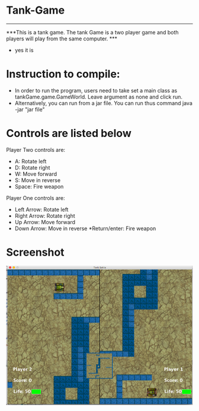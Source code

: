 # Tank-Game
---
***This is a tank game. The tank Game is a two player game and both players will play from the same computer. ***
- yes it is
# Instruction to compile:
-  In order to run the program, users need to take set a main class as tankGame.game.GameWorld. Leave argument as none and click run. 
- Alternatively, you can run from a jar file. You can run thus command java -jar "jar file" 
# Controls are listed below
Player Two controls are: 
* A: Rotate left
* D: Rotate right
* W: Move forward
* S: Move in reverse 
* Space: Fire weapon

Player One controls are:
* Left Arrow: Rotate left
* Right Arrow: Rotate right
* Up Arrow: Move forward
* Down Arrow: Move in reverse 
*Return/enter: Fire weapon




# Screenshot 


![alt text](https://github.com/makkhay/TankGame/blob/master/game.png
)

